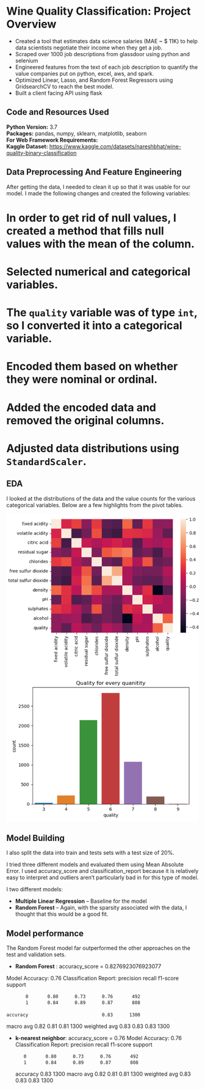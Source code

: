 # Wine Quality Classification: Project Overview 
* Created a tool that estimates data science salaries (MAE ~ $ 11K) to help data scientists negotiate their income when they get a job.
* Scraped over 1000 job descriptions from glassdoor using python and selenium
* Engineered features from the text of each job description to quantify the value companies put on python, excel, aws, and spark. 
* Optimized Linear, Lasso, and Random Forest Regressors using GridsearchCV to reach the best model. 
* Built a client facing API using flask 

## Code and Resources Used 
**Python Version:** 3.7  
**Packages:** pandas, numpy, sklearn, matplotlib, seaborn  
**For Web Framework Requirements:**    
**Kaggle Dataset:** https://www.kaggle.com/datasets/nareshbhat/wine-quality-binary-classification

## Data Preprocessing And Feature Engineering 
After getting the data, I needed to clean it up so that it was usable for our model. I made the following changes and created the following variables:

# In order to get rid of null values, I created a method that fills null values with the mean of the column.
# Selected numerical and categorical variables.
# The `quality` variable was of type `int`, so I converted it into a categorical variable.
# Encoded them based on whether they were nominal or ordinal.
# Added the encoded data and removed the original columns.
# Adjusted data distributions using `StandardScaler`.

  
## EDA
I looked at the distributions of the data and the value counts for the various categorical variables. Below are a few highlights from the pivot tables. 

![alt text](https://github.com/Samir4569/Wine-Quality-Classification/blob/main/assets/Screenshot%202024-08-13%20221026.png)
![alt text](https://github.com/Samir4569/Wine-Quality-Classification/blob/main/assets/Screenshot%202024-08-13%20221043.png)

## Model Building 

I also split the data into train and tests sets with a test size of 20%.   

I tried three different models and evaluated them using Mean Absolute Error. I used accuracy_score and classification_report because it is relatively easy to interpret and outliers aren’t particularly bad in for this type of model.   

I two different models:
*	**Multiple Linear Regression** – Baseline for the model
*	**Random Forest** – Again, with the sparsity associated with the data, I thought that this would be a good fit. 

## Model performance
The Random Forest model far outperformed the other approaches on the test and validation sets. 
*	**Random Forest** : accuracy_score =  0.8276923076923077

Model Accuracy:  0.76
Classification Report:
                precision    recall  f1-score   support

           0       0.80      0.73      0.76       492
           1       0.84      0.89      0.87       808

    accuracy                           0.83      1300
   macro avg       0.82      0.81      0.81      1300
weighted avg       0.83      0.83      0.83      1300

*	**k-nearest neighbor**: accuracy_score =  0.76
Model Accuracy:  0.76
Classification Report:
                precision    recall  f1-score   support

           0       0.80      0.73      0.76       492
           1       0.84      0.89      0.87       808

    accuracy                           0.83      1300
   macro avg       0.82      0.81      0.81      1300
weighted avg       0.83      0.83      0.83      1300




